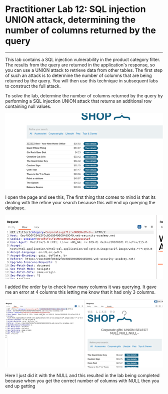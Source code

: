 # Practitioner Lab 12: SQL injection UNION attack, determining the number of columns returned by the query

---

This lab contains a SQL injection vulnerability in the product category filter. The results from the query are returned in the application's response, so you can use a UNION attack to retrieve data from other tables. The first step of such an attack is to determine the number of columns that are being returned by the query. You will then use this technique in subsequent labs to construct the full attack.

To solve the lab, determine the number of columns returned by the query by performing a SQL injection UNION attack that returns an additional row containing null values.

![Untitled](Practitioner%20Lab%2012%20SQL%20injection%20UNION%20attack,%20de%205d35903c6bc64043b9ab27b77fc60836/Untitled.png)

I open the page and see this, The first thing that comes to mind is that its dealing with the refine your search because this will end up querying the database.

![Untitled](Practitioner%20Lab%2012%20SQL%20injection%20UNION%20attack,%20de%205d35903c6bc64043b9ab27b77fc60836/Untitled%201.png)

I added the order by  to check how many columns it was querying. It gave me an error at 4 columns this letting me know that it had only  3 columns.

![Untitled](Practitioner%20Lab%2012%20SQL%20injection%20UNION%20attack,%20de%205d35903c6bc64043b9ab27b77fc60836/Untitled%202.png)

Here I just did it with the NULL and this resulted in the lab being completed because when you get the correct number of columns with NULL then you end up getting